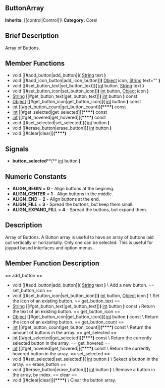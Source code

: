 ##  ButtonArray  
**Inherits:** [[control|Control]]\\
**Category:** Core\\
##  Brief Description  
Array of Buttons.
##  Member Functions 
  * void [[#add_button|add_button]]**(** [String](class_string) text **)**
  * void [[#add_icon_button|add_icon_button]]**(** [Object](class_object) icon, [String](class_string) text="" **)**
  * void [[#set_button_text|set_button_text]]**(** [int](class_int) button, [String](class_string) text **)**
  * void [[#set_button_icon|set_button_icon]]**(** [int](class_int) button, [Object](class_object) icon **)**
  * [String](class_string) [[#get_button_text|get_button_text]]**(** [int](class_int) button **)** const
  * [Object](class_object) [[#get_button_icon|get_button_icon]]**(** [int](class_int) button **)** const
  * [int](class_int) [[#get_button_count|get_button_count]]**(****)** const
  * [int](class_int) [[#get_selected|get_selected]]**(****)** const
  * [int](class_int) [[#get_hovered|get_hovered]]**(****)** const
  * void [[#set_selected|set_selected]]**(** [int](class_int) button **)**
  * void [[#erase_button|erase_button]]**(** [int](class_int) button **)**
  * void [[#clear|clear]]**(****)**
##  Signals  
  * **button_selected****(** [int](class_int) button **)**
##  Numeric Constants  
  * **ALIGN_BEGIN** = **0** - Align buttons at the begining.
  * **ALIGN_CENTER** = **1** - Align buttons in the middle.
  * **ALIGN_END** = **2** - Align buttons at the end.
  * **ALIGN_FILL** = **3** - Spread the buttons, but keep them small.
  * **ALIGN_EXPAND_FILL** = **4** - Spread the buttons, but expand them.
##  Description  
Array of Buttons. A Button array is useful to have an array of buttons laid out vertically or horizontally. Only one can be selected. This is useful for joypad based interfaces and option menus.
##  Member Function Description  
==  add_button  ==
  * void [[#add_button|add_button]]**(** [String](class_string) text **)**
\\
Add a new button.
==  set_button_icon  ==
  * void [[#set_button_icon|set_button_icon]]**(** [int](class_int) button, [Object](class_object) icon **)**
\\
Set the icon of an existing button.
==  get_button_text  ==
  * [String](class_string) [[#get_button_text|get_button_text]]**(** [int](class_int) button **)** const
\\
Return the text of an existing button.
==  get_button_icon  ==
  * [Object](class_object) [[#get_button_icon|get_button_icon]]**(** [int](class_int) button **)** const
\\
Return the icon of an existing button.
==  get_button_count  ==
  * [int](class_int) [[#get_button_count|get_button_count]]**(****)** const
\\
Return the amount of buttons in the array.
==  get_selected  ==
  * [int](class_int) [[#get_selected|get_selected]]**(****)** const
\\
Return the currently selected button in the array.
==  get_hovered  ==
  * [int](class_int) [[#get_hovered|get_hovered]]**(****)** const
\\
Return the currently hovered button in the array.
==  set_selected  ==
  * void [[#set_selected|set_selected]]**(** [int](class_int) button **)**
\\
Sekect a button in the array.
==  erase_button  ==
  * void [[#erase_button|erase_button]]**(** [int](class_int) button **)**
\\
Remove a button in the array, by index.
==  clear  ==
  * void [[#clear|clear]]**(****)**
\\
Clear the button array.
